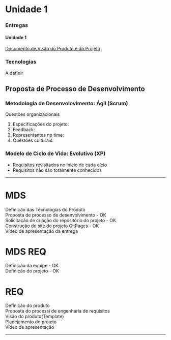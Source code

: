 
# Unidade 1


### Entregas

#### Unidade 1
 [Documento de Visão do Produto e do Projeto](https://mdsreq-fga-unb.github.io/2022.1-Meio-a-Meio/ProductVision)
### Tecnologias 
A definir

## Proposta de Processo de Desenvolvimento
### Metodologia de Desenvolovimento: Ágil (Scrum)<br>
Questões organizacionais

1) Especificações do projeto: <br>
2) Feedback:<br>
3) Representantes no time:<br>
4) Questões culturais:<br>

### Modelo de Ciclo de Vida: Evolutivo (XP)
- Requisitos revisitados no inicio de cada cíclo
- Requisitos não são totalmente conhecidos


-------------------
# MDS
Definição das Tecnologias do Produto<br>
Proposta de processo de desenvolvimento - OK<br>
Solicitação de criação do repositório do projeto - OK<br>
Construção do site do projeto GitPages - OK<br>
Vídeo de apresentação da entrega


# MDS REQ
Definição da equipe - OK<br>
Definição do projeto - OK

# REQ
Definição do produto<br>
Proposta do processi de engenharia de requisitos<br>
Visão do produto(Template)<br>
Planejamento do projeto<br>
Vídeo de apresentação<br>

-----------------------
